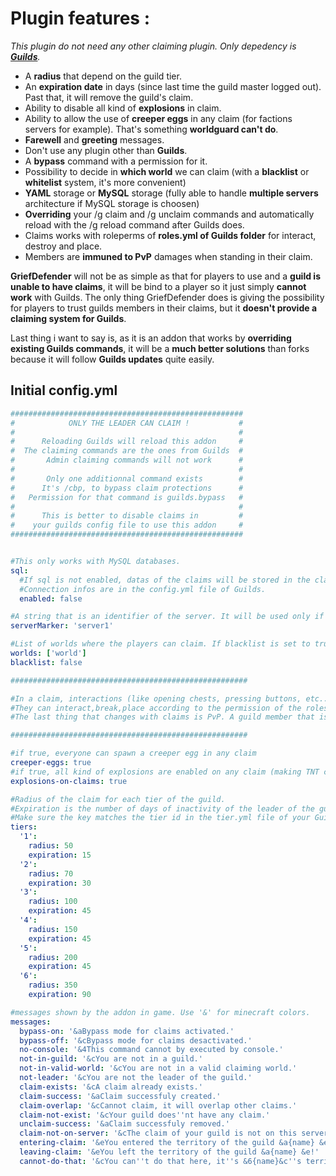 # Plugin features :

*This plugin do not need any other claiming plugin. Only depedency is **[Guilds](https://glare.dev)**.*

- A **radius** that depend on the guild tier.
- An **expiration date** in days (since last time the guild master logged out). Past that, it will remove the guild's claim.
- Ability to disable all kind of **explosions** in claim.
- Ability to allow the use of **creeper eggs** in any claim (for factions servers for example). That's something **worldguard can't do**.
- **Farewell** and **greeting** messages.
- Don't use any plugin other than **Guilds**.
- A **bypass** command with a permission for it.
- Possibility to decide in **which world** we can claim (with a **blacklist** or **whitelist** system, it's more convenient)
- **YAML** storage or **MySQL** storage (fully able to handle **multiple servers** architecture if MySQL storage is choosen)
- **Overriding** your /g claim and /g unclaim commands and automatically reload with the /g reload command after Guilds does.
- Claims works with roleperms of **roles.yml of Guilds folder** for interact, destroy and place.
- Members are **immuned to PvP** damages when standing in their claim.

**GriefDefender** will not be as simple as that for players to use and a **guild is unable to have claims**, it will be bind to a player so it just simply **cannot work** with Guilds. The only thing GriefDefender does is giving the possibility for players to trust guilds members in their claims, but it **doesn't provide a claiming system for Guilds**.

Last thing i want to say is, as it is an addon that works by **overriding existing Guilds commands**, it will be a **much better solutions** than forks because it will follow **Guilds updates** quite easily.

## Initial config.yml

```yml
####################################################
#            ONLY THE LEADER CAN CLAIM !           #
#                                                  #
#      Reloading Guilds will reload this addon     #
#  The claiming commands are the ones from Guilds  #
#       Admin claiming commands will not work      #
#                                                  #
#       Only one additionnal command exists        #
#      It's /cbp, to bypass claim protections      #
#   Permission for that command is guilds.bypass   #
#                                                  #
#      This is better to disable claims in         #
#    your guilds config file to use this addon     #
####################################################


#This only works with MySQL databases.
sql:
  #If sql is not enabled, datas of the claims will be stored in the claims.yml file.
  #Connection infos are in the config.yml file of Guilds.
  enabled: false

#A string that is an identifier of the server. It will be used only if MySQL is used to store claims, it's to avoid conflicts when working with bungee, making it bungee compatible.
serverMarker: 'server1'

#List of worlds where the players can claim. If blacklist is set to true, then, it's the list of worlds where player cannot claim.
worlds: ['world']
blacklist: false

#####################################################

#In a claim, interactions (like opening chests, pressing buttons, etc..), placing blocks and breaking blocks are things that only players in the guild of the claim can perform.
#They can interact,break,place according to the permission of the roles in the roles.yml file of your Guilds folder.
#The last thing that changes with claims is PvP. A guild member that is in his claim he immuned to all kind of PvP damages, but he can still damage other players !

#####################################################

#if true, everyone can spawn a creeper egg in any claim
creeper-eggs: true
#if true, all kind of explosions are enabled on any claim (making TNT canons possibles for example), if false, every explosion on a claim will be canceled.
explosions-on-claims: true

#Radius of the claim for each tier of the guild.
#Expiration is the number of days of inactivity of the leader of the guild (last time logged in) before a claim is removed (permanently).
#Make sure the key matches the tier id in the tier.yml file of your Guilds's folder.
tiers:
  '1':
    radius: 50
    expiration: 15
  '2':
    radius: 70
    expiration: 30
  '3':
    radius: 100
    expiration: 45
  '4':
    radius: 150
    expiration: 45
  '5':
    radius: 200
    expiration: 45
  '6':
    radius: 350
    expiration: 90

#messages shown by the addon in game. Use '&' for minecraft colors.
messages:
  bypass-on: '&aBypass mode for claims activated.'
  bypass-off: '&cBypass mode for claims desactivated.'
  no-console: '&4This command cannot by executed by console.'
  not-in-guild: '&cYou are not in a guild.'
  not-in-valid-world: '&cYou are not in a valid claiming world.'
  not-leader: '&cYou are not the leader of the guild.'
  claim-exists: '&cA claim already exists.'
  claim-success: '&aClaim successfuly created.'
  claim-overlap: '&cCannot claim, it will overlap other claims.'
  claim-not-exist: '&cYour guild does''nt have any claim.'
  unclaim-success: '&aClaim successfuly removed.'
  claim-not-on-server: '&cThe claim of your guild is not on this server ! You need to go to the server it is on to unclaim or remove your guild !'
  entering-claim: '&eYou entered the territory of the guild &a{name} &e!'
  leaving-claim: '&eYou left the territory of the guild &a{name} &e!'
  cannot-do-that: '&cYou can''t do that here, it''s &6{name}&c''s territory !'
```